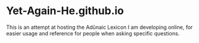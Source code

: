 # Yet-Again-He.github.io

This is an attempt at hosting the Adûnaic Lexicon I am developing online,
for easier usage and reference for people when asking specific questions.